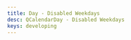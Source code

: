 ```yaml
---
title: Day - Disabled Weekdays
desc: QCalendarDay - Disabled Weekdays
keys: developing
---
```


<example-viewer
  title="Disabled Weekdays"
  file="DayDisabledWeekdays"
  codepen-title="QCalendarDay"
/>
